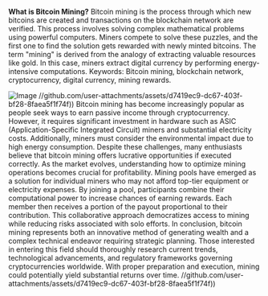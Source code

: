 **What is Bitcoin Mining?**
Bitcoin mining is the process through which new bitcoins are created and transactions on the blockchain network are verified. This process involves solving complex mathematical problems using powerful computers. Miners compete to solve these puzzles, and the first one to find the solution gets rewarded with newly minted bitcoins. The term "mining" is derived from the analogy of extracting valuable resources like gold. In this case, miners extract digital currency by performing energy-intensive computations.
Keywords: Bitcoin mining, blockchain network, cryptocurrency, digital currency, mining rewards.

![Image](https://github.com/user-attachments/assets/d7419ec9-dc67-403f-bf28-8faea5f1f74f)
 //github.com/user-attachments/assets/d7419ec9-dc67-403f-bf28-8faea5f1f74f))
Bitcoin mining has become increasingly popular as people seek ways to earn passive income through cryptocurrency. However, it requires significant investment in hardware such as ASIC (Application-Specific Integrated Circuit) miners and substantial electricity costs. Additionally, miners must consider the environmental impact due to high energy consumption. Despite these challenges, many enthusiasts believe that bitcoin mining offers lucrative opportunities if executed correctly. As the market evolves, understanding how to optimize mining operations becomes crucial for profitability.
Mining pools have emerged as a solution for individual miners who may not afford top-tier equipment or electricity expenses. By joining a pool, participants combine their computational power to increase chances of earning rewards. Each member then receives a portion of the payout proportional to their contribution. This collaborative approach democratizes access to mining while reducing risks associated with solo efforts.
In conclusion, bitcoin mining represents both an innovative method of generating wealth and a complex technical endeavor requiring strategic planning. Those interested in entering this field should thoroughly research current trends, technological advancements, and regulatory frameworks governing cryptocurrencies worldwide. With proper preparation and execution, mining could potentially yield substantial returns over time.
 //github.com/user-attachments/assets/d7419ec9-dc67-403f-bf28-8faea5f1f74f))
